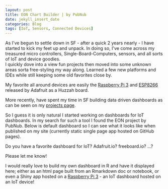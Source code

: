 ```yaml
---
layout: post
title: EON Chart Builder | by PubNub
date: jekyll_insert_date
categories: Blog
tags: [IoT, Sensors, Connected Devices]
---
```


As I've begun to settle down in SF - after a quick 2 years nearly - I have
started to kick my feet up and unpack. In doing so, I've come across my treasured micro controllers, Single-Board-Computers, sensors, and all sorts of IoT and device goodies.  
I quickly dove into a view fun projects then moved into some unknown areas sorta free-styling my way along. Learned a few new platforms and IDEs while still keeping some old favorites close by.

My favorite all around devices are easily the [Raspberry Pi 3](http://amzn.to/2oOHaAM) and [ESP8266](http://amzn.to/2nX0xDS) released by Adafruit as a Huzzah board.

More recently, have spent my time in SF building data driven dashboards as can be seen on my [projects page](http://jerad.xyz).  

So I guess it is only natural I started working on dashboards for IoT dashboards. In my search for such a tool I found the EON project by PubNub. Below is default dashboard so I can see what it looks like when published on my site (currently static single page app hosted on GitHub pages).

Do you have a favorite dashboard for IoT?
Adafruit.io?
freeboard.io?
...?

Please let me know!

I would really love to build my own dashboard in R and have it displayed here; either as an html page built from an Rmarkdown doc or notebook, or even a Shiny app hosted on a [Raspberry Pi 3](http://amzn.to/2oOHaAM) - an IoT dashboard hosted on an IoT device!


<script type="text/javascript" src="https://pubnub.github.io/eon/v/eon/1.0.0/eon.js"></script>
<link type="text/css" rel="stylesheet" href="https://pubnub.github.io/eon/v/eon/1.0.0/eon.css" />
<div id="chart"></div>
<script type="text/javascript">
var __eon_pubnub = new PubNub({
  subscribeKey: "sub-c-bd9ab0d6-6e02-11e5-8d3b-0619f8945a4f"
});
var __eon_cols = ["Austin","New York","San Francisco","Portland"]; 
var __eon_labels = {}; 
chart = eon.chart({
  pubnub: __eon_pubnub,
  channels: ["test-channel-0.7671745544564044"],
  history: false,
  flow: true,
  rate: 1000,
  limit: 5,
  generate: {
    bindto: "#chart",
    data: {
      colors: {"Austin":"#D70060","New York":"#E54028","San Francisco":"#F18D05","Portland":"#113F8C"},
      type: "spline"
    },
    transition: {
      duration: 250
    },
    axis: {
      x: {
        label: ""
      },
      y: {
        label: ""
      }
    },
    grid: {
      x: {
        show: false 
      },
      y: {
        show: false 
      }
    },
    tooltip: {
     show: true
    },
    point: {
      show: true
    }
  },
  transform: function(message) {
    var message = eon.c.flatten(message.eon);
    var o = {};
    for(index in message) {
      if(__eon_cols.indexOf(index) > -1){
        o[__eon_labels[index] || index] = message[index];
      }
    }
    return {
      eon: o
    };
  }
});
</script>